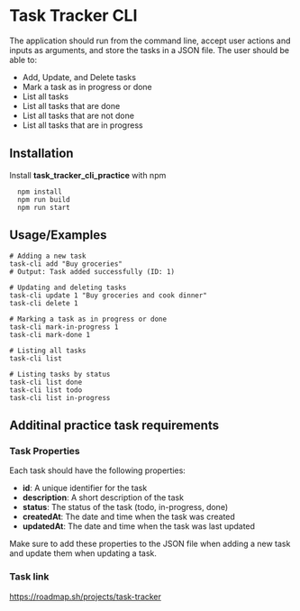 
# Task Tracker CLI

The application should run from the command line, accept user actions and inputs as arguments, and store the tasks in a JSON file. The user should be able to:

- Add, Update, and Delete tasks
- Mark a task as in progress or done
- List all tasks
- List all tasks that are done
- List all tasks that are not done
- List all tasks that are in progress


## Installation

Install __task_tracker_cli_practice__ with npm

```shell
  npm install
  npm run build
  npm run start
```
    
## Usage/Examples

```shell
# Adding a new task
task-cli add "Buy groceries"
# Output: Task added successfully (ID: 1)

# Updating and deleting tasks
task-cli update 1 "Buy groceries and cook dinner"
task-cli delete 1

# Marking a task as in progress or done
task-cli mark-in-progress 1
task-cli mark-done 1

# Listing all tasks
task-cli list

# Listing tasks by status
task-cli list done
task-cli list todo
task-cli list in-progress
```


## Additinal practice task requirements

### Task Properties
Each task should have the following properties:

* __id__: A unique identifier for the task
* __description__: A short description of the task
* __status__: The status of the task (todo, in-progress, done)
* __createdAt__: The date and time when the task was created
* __updatedAt__: The date and time when the task was last updated

Make sure to add these properties to the JSON file when adding a new task and update them when updating a task.

### Task link
https://roadmap.sh/projects/task-tracker


